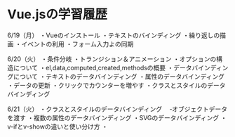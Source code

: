 # Vue.jsの学習履歴
6/19（月）
・Vueのインストール
・テキストのバインディング
・繰り返しの描画
・イベントの利用
・フォーム入力よの同期

6/20（火）
・条件分岐
・トランジション＆アニメーション
・オプションの構造について
・el,data,computed,created,methodsの概要
・データバインディングについて
・テキストのデータバインディング
・属性のデータバインディング
・データの更新
・クリックでカウンターを増やす
・クラスとスタイルのデータバインディング

6/21（火）
・クラスとスタイルのデータバインディング
　‐オブジェクトデータを渡す
・複数の属性のデータバインディング
・SVGのデータバインディング
・v-ifとv-showの違いと使い分け方
・<template>タグによるv-ifグループ化
・v-else-if,v-else,keyの使い方
・リストデータの表示と更新(v-for)